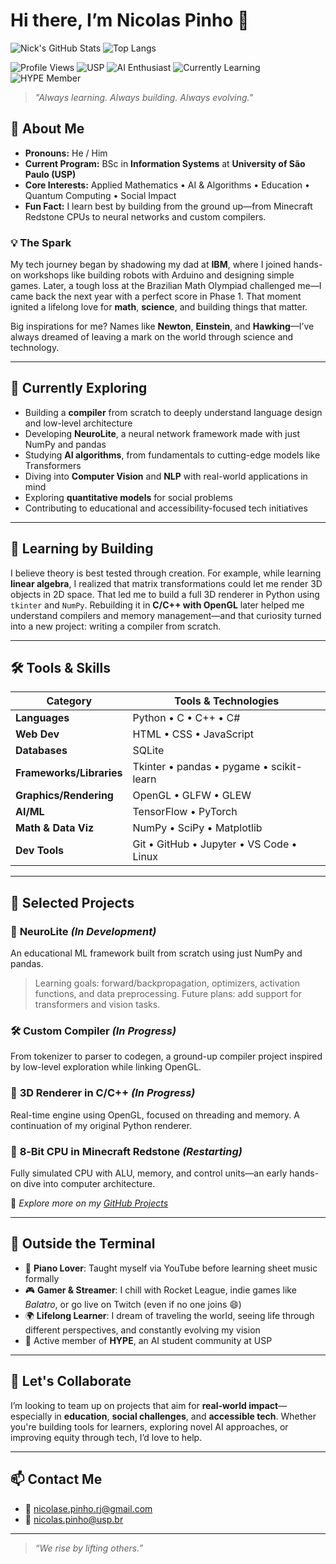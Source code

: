 # Hi there, I’m **Nicolas Pinho** 👋
![Nick's GitHub Stats](https://github-readme-stats.vercel.app/api?username=Nick-Collin&show_icons=true&theme=radical)
![Top Langs](https://github-readme-stats.vercel.app/api/top-langs/?username=Nick-Collin&layout=compact&theme=radical)

![Profile Views](https://komarev.com/ghpvc/?username=Nick-Collin&color=blue)
![USP](https://img.shields.io/badge/University-USP-blue?logo=academia)
![AI Enthusiast](https://img.shields.io/badge/Focus-AI%20%26%20Math-ff69b4?logo=openai)
![Currently Learning](https://img.shields.io/badge/Learning-Compiler%20%26%20AI-yellow?logo=codeforces)
![HYPE Member](https://img.shields.io/badge/Community-HYPE%20USP-brightgreen)


> *"Always learning. Always building. Always evolving."*

## 👀 About Me

- **Pronouns:** He / Him  
- **Current Program:** BSc in **Information Systems** at **University of São Paulo (USP)**  
- **Core Interests:** Applied Mathematics • AI & Algorithms • Education • Quantum Computing • Social Impact  
- **Fun Fact:** I learn best by building from the ground up—from Minecraft Redstone CPUs to neural networks and custom compilers.

### 💡 The Spark

My tech journey began by shadowing my dad at **IBM**, where I joined hands-on workshops like building robots with Arduino and designing simple games. Later, a tough loss at the Brazilian Math Olympiad challenged me—I came back the next year with a perfect score in Phase 1. That moment ignited a lifelong love for **math**, **science**, and building things that matter.

Big inspirations for me? Names like **Newton**, **Einstein**, and **Hawking**—I’ve always dreamed of leaving a mark on the world through science and technology.

---

## 🌱 Currently Exploring

- Building a **compiler** from scratch to deeply understand language design and low-level architecture  
- Developing **NeuroLite**, a neural network framework made with just NumPy and pandas  
- Studying **AI algorithms**, from fundamentals to cutting-edge models like Transformers  
- Diving into **Computer Vision** and **NLP** with real-world applications in mind  
- Exploring **quantitative models** for social problems  
- Contributing to educational and accessibility-focused tech initiatives

---

## 🧠 Learning by Building

I believe theory is best tested through creation. For example, while learning **linear algebra**, I realized that matrix transformations could let me render 3D objects in 2D space. That led me to build a full 3D renderer in Python using `tkinter` and `NumPy`. Rebuilding it in **C/C++ with OpenGL** later helped me understand compilers and memory management—and that curiosity turned into a new project: writing a compiler from scratch.

---

## 🛠️ Tools & Skills

| Category                | Tools & Technologies                                     |
|------------------------|----------------------------------------------------------|
| **Languages**           | Python • C • C++ • C#                                    |
| **Web Dev**             | HTML • CSS • JavaScript                                  |
| **Databases**           | SQLite                                                   |
| **Frameworks/Libraries**| Tkinter • pandas • pygame • scikit-learn                |
| **Graphics/Rendering**  | OpenGL • GLFW • GLEW                                     |
| **AI/ML**               | TensorFlow • PyTorch                                     |
| **Math & Data Viz**     | NumPy • SciPy • Matplotlib                               |
| **Dev Tools**           | Git • GitHub • Jupyter • VS Code • Linux                |

---

## 🚀 Selected Projects

### 🔬 **NeuroLite** *(In Development)*  
An educational ML framework built from scratch using just NumPy and pandas.  
> Learning goals: forward/backpropagation, optimizers, activation functions, and data preprocessing. Future plans: add support for transformers and vision tasks.

### 🛠 **Custom Compiler** *(In Progress)*  
From tokenizer to parser to codegen, a ground-up compiler project inspired by low-level exploration while linking OpenGL.

### 🧠 **3D Renderer in C/C++** *(In Progress)*  
Real-time engine using OpenGL, focused on threading and memory. A continuation of my original Python renderer.

### 💾 **8‑Bit CPU in Minecraft Redstone** *(Restarting)*  
Fully simulated CPU with ALU, memory, and control units—an early hands-on dive into computer architecture.

📁 *Explore more on my [GitHub Projects](https://github.com/Nick-Collin?tab=repositories)*

---

## 🎹 Outside the Terminal

- 🎼 **Piano Lover**: Taught myself via YouTube before learning sheet music formally  
- 🎮 **Gamer & Streamer**: I chill with Rocket League, indie games like *Balatro*, or go live on Twitch (even if no one joins 😄)  
- 🌍 **Lifelong Learner**: I dream of traveling the world, seeing life through different perspectives, and constantly evolving my vision  
- 💬 Active member of **HYPE**, an AI student community at USP

---

## 💞️ Let's Collaborate

I’m looking to team up on projects that aim for **real-world impact**—especially in **education**, **social challenges**, and **accessible tech**. Whether you're building tools for learners, exploring novel AI approaches, or improving equity through tech, I’d love to help.

---

## 📫 Contact Me

- 📧 [nicolase.pinho.rj@gmail.com](mailto:nicolase.pinho.rj@gmail.com)  
- 📧 [nicolas.pinho@usp.br](mailto:nicolas.pinho@usp.br)

---

> *“We rise by lifting others.”*

